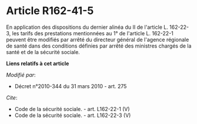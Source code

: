 # Article R162-41-5

En application des dispositions du dernier alinéa du II de l'article L. 162-22-3, les tarifs des prestations mentionnées au
1° de l'article L. 162-22-1 peuvent être modifiés par arrêté du directeur général de l'agence régionale de santé dans des
conditions définies par arrêté des ministres chargés de la santé et de la sécurité sociale.

**Liens relatifs à cet article**

_Modifié par_:

  - Décret n°2010-344 du 31 mars 2010 - art. 275

_Cite_:

  - Code de la sécurité sociale. - art. L162-22-1 (V)
  - Code de la sécurité sociale. - art. L162-22-3 (V)
